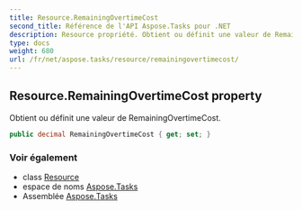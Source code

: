 ```yaml
---
title: Resource.RemainingOvertimeCost
second_title: Référence de l'API Aspose.Tasks pour .NET
description: Resource propriété. Obtient ou définit une valeur de RemainingOvertimeCost.
type: docs
weight: 680
url: /fr/net/aspose.tasks/resource/remainingovertimecost/
---
```

## Resource.RemainingOvertimeCost property

Obtient ou définit une valeur de RemainingOvertimeCost.

```csharp
public decimal RemainingOvertimeCost { get; set; }
```

### Voir également

* class [Resource](../)
* espace de noms [Aspose.Tasks](../../resource/)
* Assemblée [Aspose.Tasks](../../../)


